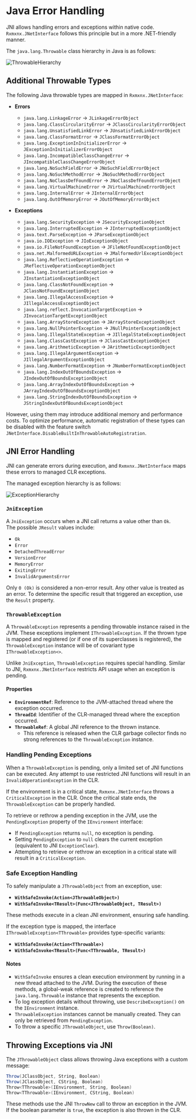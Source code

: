 # Java Error Handling

JNI allows handling errors and exceptions within native code. `Rxmxnx.JNetInterface` follows this principle but in a
more .NET-friendly manner.

The `java.lang.Throwable` class hierarchy in Java is as follows:

![ThrowableHierarchy](https://github.com/user-attachments/assets/bd0d9f7e-1c1e-40da-b4c8-cdf56e70867e)

## Additional Throwable Types

The following Java throwable types are mapped in `Rxmxnx.JNetInterface`:

- **Errors**
    - `java.lang.LinkageError` → `JLinkageErrorObject`
    - `java.lang.ClassCircularityError` → `JClassCircularityErrorObject`
    - `java.lang.UnsatisfiedLinkError` → `JUnsatisfiedLinkErrorObject`
    - `java.lang.ClassFormatError` → `JClassFormatErrorObject`
    - `java.lang.ExceptionInInitializerError` → `JExceptionInInitializerErrorObject`
    - `java.lang.IncompatibleClassChangeError` → `JIncompatibleClassChangeErrorObject`
    - `java.lang.NoSuchFieldError` → `JNoSuchFieldErrorObject`
    - `java.lang.NoSuchMethodError` → `JNoSuchMethodErrorObject`
    - `java.lang.NoClassDefFoundError` → `JNoClassDefFoundErrorObject`
    - `java.lang.VirtualMachineError` → `JVirtualMachineErrorObject`
    - `java.lang.InternalError` → `JInternalErrorObject`
    - `java.lang.OutOfMemoryError` → `JOutOfMemoryErrorObject`

- **Exceptions**
    - `java.lang.SecurityException` → `JSecurityExceptionObject`
    - `java.lang.InterruptedException` → `JInterruptedExceptionObject`
    - `java.text.ParseException` → `JParseExceptionObject`
    - `java.io.IOException` → `JIoExceptionObject`
    - `java.io.FileNotFoundException` → `JFileNotFoundExceptionObject`
    - `java.net.MalformedURLException` → `JMalformedUrlExceptionObject`
    - `java.lang.ReflectiveOperationException` → `JReflectiveOperationExceptionObject`
    - `java.lang.InstantiationException` → `JInstantiationExceptionObject`
    - `java.lang.ClassNotFoundException` → `JClassNotFoundExceptionObject`
    - `java.lang.IllegalAccessException` → `JIllegalAccessExceptionObject`
    - `java.lang.reflect.InvocationTargetException` → `JInvocationTargetExceptionObject`
    - `java.lang.ArrayStoreException` → `JArrayStoreExceptionObject`
    - `java.lang.NullPointerException` → `JNullPointerExceptionObject`
    - `java.lang.IllegalStateException` → `JIllegalStateExceptionObject`
    - `java.lang.ClassCastException` → `JClassCastExceptionObject`
    - `java.lang.ArithmeticException` → `JArithmeticExceptionObject`
    - `java.lang.IllegalArgumentException` → `JIllegalArgumentExceptionObject`
    - `java.lang.NumberFormatException` → `JNumberFormatExceptionObject`
    - `java.lang.IndexOutOfBoundsException` → `JIndexOutOfBoundsExceptionObject`
    - `java.lang.ArrayIndexOutOfBoundsException` → `JArrayIndexOutOfBoundsExceptionObject`
    - `java.lang.StringIndexOutOfBoundsException` → `JStringIndexOutOfBoundsExceptionObject`

However, using them may introduce additional memory and performance costs. To optimize performance, automatic
registration of these types can be disabled with the feature switch
`JNetInterface.DisableBuiltInThrowableAutoRegistration`.

## JNI Error Handling

JNI can generate errors during execution, and `Rxmxnx.JNetInterface` maps these errors to managed CLR exceptions.

The managed exception hierarchy is as follows:

![ExceptionHierarchy](https://github.com/user-attachments/assets/67ed7df3-bc05-4768-ad1e-d95e3df8ed6a)

### `JniException`

A `JniException` occurs when a JNI call returns a value other than `Ok`.  
The possible `JResult` values include:

- `Ok`
- `Error`
- `DetachedThreadError`
- `VersionError`
- `MemoryError`
- `ExitingError`
- `InvalidArgumentsError`

Only `0 (Ok)` is considered a non-error result. Any other value is treated as an error. To determine the specific result
that triggered an exception, use the `Result` property.

### `ThrowableException`

A `ThrowableException` represents a pending throwable instance raised in the JVM. These exceptions implement
`IThrowableException`. If the thrown type is mapped and registered (or if one of its superclasses is registered), the
`ThrowableException` instance will be of covariant type `IThrowableException<>`.

Unlike `JniException`, `ThrowableException` requires special handling. Similar to JNI, `Rxmxnx.JNetInterface` restricts
API usage when an exception is pending.

#### Properties

- **`EnvironmentRef`**: Reference to the JVM-attached thread where the exception occurred.
- **`ThreadId`**: Identifier of the CLR-managed thread where the exception occurred.
- **`ThrowableRef`**: A global JNI reference to the thrown instance.
    - This reference is released when the CLR garbage collector finds no strong references to the `ThrowableException`
      instance.

### Handling Pending Exceptions

When a `ThrowableException` is pending, only a limited set of JNI functions can be executed. Any attempt to use
restricted JNI functions will result in an `InvalidOperationException` in the CLR.

If the environment is in a critical state, `Rxmxnx.JNetInterface` throws a `CriticalException` in the CLR. Once the
critical state ends, the `ThrowableException` can be properly handled.

To retrieve or rethrow a pending exception in the JVM, use the `PendingException` property of the `IEnvironment`
interface:

- If `PendingException` returns `null`, no exception is pending.
- Setting `PendingException` to `null` clears the current exception (equivalent to JNI `ExceptionClear`).
- Attempting to retrieve or rethrow an exception in a critical state will result in a `CriticalException`.

### Safe Exception Handling

To safely manipulate a `JThrowableObject` from an exception, use:

- **`WithSafeInvoke(Action<JThrowableObject>)`**
- **`WithSafeInvoke<TResult>(Func<JThrowableObject, TResult>)`**

These methods execute in a clean JNI environment, ensuring safe handling.

If the exception type is mapped, the interface `IThrowableException<TThrowable>` provides type-specific variants:

- **`WithSafeInvoke(Action<TThrowable>)`**
- **`WithSafeInvoke<TResult>(Func<TThrowable, TResult>)`**

#### Notes

- `WithSafeInvoke` ensures a clean execution environment by running in a new thread attached to the JVM. During the
  execution of these methods, a global-weak reference is created to reference the `java.lang.Throwable` instance that
  represents the exception.
- To log exception details without throwing, use `DescribeException()` on the `IEnvironment` instance.
- `ThrowableException` instances cannot be manually created. They can only be retrieved from `PendingException`.
- To throw a specific `JThrowableObject`, use `Throw(Boolean)`.

## Throwing Exceptions via JNI

The `JThrowableObject` class allows throwing Java exceptions with a custom message:

```csharp
Throw(JClassObject, String, Boolean)
Throw(JClassObject, CString, Boolean)
Throw<TThrowable>(IEnvironment, String, Boolean)
Throw<TThrowable>(IEnvironment, CString, Boolean)
```  

These methods use the JNI `ThrowNew` call to throw an exception in the JVM. If the boolean parameter is `true`, the
exception is also thrown in the CLR.  
